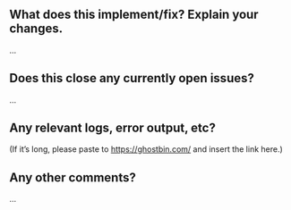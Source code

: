 <!-- Thanks for sending a pull request!

Here's how it's done:
0. If you are planning a large feature, please, discuss it first in a separate issue.
   See also CONTRIBUTING.md if you haven't already.
1. Make sure that you open your pull request against the `master` branch
2. Make sure that your code has the same style as the surrounding code and git-secret in general
3. If you are adding or changing features, please add tests that cover the new behavior (in addition to the unchanged behavior if appropriate)
4. Make sure that tests pass

Please make sure you click the link above to view the contribution guidelines, then fill out the blanks below. -->

What does this implement/fix? Explain your changes.
---------------------------------------------------
…

Does this close any currently open issues?
------------------------------------------
…

Any relevant logs, error output, etc?
-------------------------------------
(If it’s long, please paste to https://ghostbin.com/ and insert the link here.)

Any other comments?
-------------------
…
